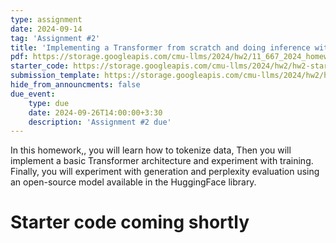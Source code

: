 ```yaml
---
type: assignment
date: 2024-09-14
tag: 'Assignment #2'
title: 'Implementing a Transformer from scratch and doing inference with the HuggingFace API'
pdf: https://storage.googleapis.com/cmu-llms/2024/hw2/11_667_2024_homework2_revision1.pdf
starter_code: https://storage.googleapis.com/cmu-llms/2024/hw2/hw2-starter-code-rev1.zip
submission_template: https://storage.googleapis.com/cmu-llms/2024/hw2/homework2_submission_template.tex
hide_from_announcments: false
due_event: 
    type: due
    date: 2024-09-26T14:00:00+3:30
    description: 'Assignment #2 due'
---
```


In this homework,, you will learn how to tokenize data, Then you will implement a basic Transformer architecture and experiment with training. 
Finally, you will experiment with generation and perplexity evaluation using an open-source model available in the HuggingFace library.

# Starter code coming shortly
